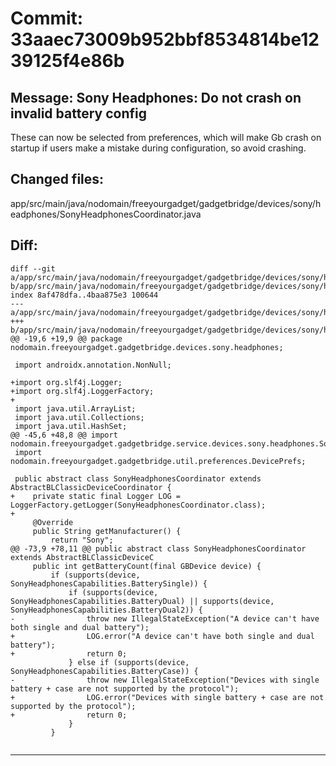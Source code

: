 # Commit: 33aaec73009b952bbf8534814be1239125f4e86b
## Message: Sony Headphones: Do not crash on invalid battery config

These can now be selected from preferences, which will make Gb crash on
startup if users make a mistake during configuration, so avoid crashing.
## Changed files:
app/src/main/java/nodomain/freeyourgadget/gadgetbridge/devices/sony/headphones/SonyHeadphonesCoordinator.java

## Diff:
```
diff --git a/app/src/main/java/nodomain/freeyourgadget/gadgetbridge/devices/sony/headphones/SonyHeadphonesCoordinator.java b/app/src/main/java/nodomain/freeyourgadget/gadgetbridge/devices/sony/headphones/SonyHeadphonesCoordinator.java
index 8af478dfa..4baa875e3 100644
--- a/app/src/main/java/nodomain/freeyourgadget/gadgetbridge/devices/sony/headphones/SonyHeadphonesCoordinator.java
+++ b/app/src/main/java/nodomain/freeyourgadget/gadgetbridge/devices/sony/headphones/SonyHeadphonesCoordinator.java
@@ -19,6 +19,9 @@ package nodomain.freeyourgadget.gadgetbridge.devices.sony.headphones;
 
 import androidx.annotation.NonNull;
 
+import org.slf4j.Logger;
+import org.slf4j.LoggerFactory;
+
 import java.util.ArrayList;
 import java.util.Collections;
 import java.util.HashSet;
@@ -45,6 +48,8 @@ import nodomain.freeyourgadget.gadgetbridge.service.devices.sony.headphones.Sony
 import nodomain.freeyourgadget.gadgetbridge.util.preferences.DevicePrefs;
 
 public abstract class SonyHeadphonesCoordinator extends AbstractBLClassicDeviceCoordinator {
+    private static final Logger LOG = LoggerFactory.getLogger(SonyHeadphonesCoordinator.class);
+
     @Override
     public String getManufacturer() {
         return "Sony";
@@ -73,9 +78,11 @@ public abstract class SonyHeadphonesCoordinator extends AbstractBLClassicDeviceC
     public int getBatteryCount(final GBDevice device) {
         if (supports(device, SonyHeadphonesCapabilities.BatterySingle)) {
             if (supports(device, SonyHeadphonesCapabilities.BatteryDual) || supports(device, SonyHeadphonesCapabilities.BatteryDual2)) {
-                throw new IllegalStateException("A device can't have both single and dual battery");
+                LOG.error("A device can't have both single and dual battery");
+                return 0;
             } else if (supports(device, SonyHeadphonesCapabilities.BatteryCase)) {
-                throw new IllegalStateException("Devices with single battery + case are not supported by the protocol");
+                LOG.error("Devices with single battery + case are not supported by the protocol");
+                return 0;
             }
         }
 
```
-----------------------------------
